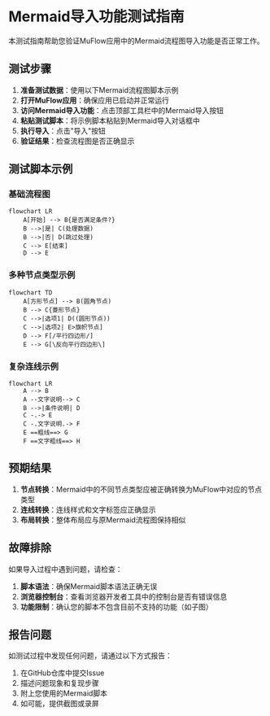 # Mermaid导入功能测试指南

本测试指南帮助您验证MuFlow应用中的Mermaid流程图导入功能是否正常工作。

## 测试步骤

1. **准备测试数据**：使用以下Mermaid流程图脚本示例
2. **打开MuFlow应用**：确保应用已启动并正常运行
3. **访问Mermaid导入功能**：点击顶部工具栏中的Mermaid导入按钮
4. **粘贴测试脚本**：将示例脚本粘贴到Mermaid导入对话框中
5. **执行导入**：点击"导入"按钮
6. **验证结果**：检查流程图是否正确显示

## 测试脚本示例

### 基础流程图

```mermaid
flowchart LR
    A[开始] --> B{是否满足条件?}
    B -->|是| C(处理数据)
    B -->|否| D(跳过处理)
    C --> E[结束]
    D --> E
```

### 多种节点类型示例

```mermaid
flowchart TD
    A[方形节点] --> B(圆角节点)
    B --> C{菱形节点}
    C -->|选项1| D((圆形节点))
    C -->|选项2| E>旗帜节点]
    D --> F[/平行四边形/]
    E --> G[\反向平行四边形\]
```

### 复杂连线示例

```mermaid
flowchart LR
    A --> B
    A --文字说明--> C
    B -->|条件说明| D
    C -.-> E
    C -.文字说明.-> F
    E ==粗线==> G
    F ==文字粗线==> H
```

## 预期结果

1. **节点转换**：Mermaid中的不同节点类型应被正确转换为MuFlow中对应的节点类型
2. **连线转换**：连线样式和文字标签应正确显示
3. **布局转换**：整体布局应与原Mermaid流程图保持相似

## 故障排除

如果导入过程中遇到问题，请检查：

1. **脚本语法**：确保Mermaid脚本语法正确无误
2. **浏览器控制台**：查看浏览器开发者工具中的控制台是否有错误信息
3. **功能限制**：确认您的脚本不包含目前不支持的功能（如子图）

## 报告问题

如测试过程中发现任何问题，请通过以下方式报告：

1. 在GitHub仓库中提交Issue
2. 描述问题现象和复现步骤
3. 附上您使用的Mermaid脚本
4. 如可能，提供截图或录屏 